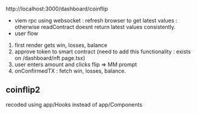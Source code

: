 http://localhost:3000/dashboard/coinflip

- viem rpc using websocket : refresh browser to get latest values : otherwise readContract doesnt return latest values consistently.
- user flow

1. first render gets win, losses, balance
2. approve token to smart contract (need to add this functionality : exists on /dashboard/nft page.tsx)
3. user enters amount and clicks flip => MM prompt
4. onConfirmedTX : fetch win, losses, balance.

## coinflip2

recoded using app/Hooks instead of app/Components
